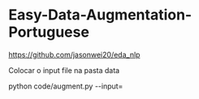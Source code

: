 # Easy-Data-Augmentation-Portuguese

https://github.com/jasonwei20/eda_nlp

Colocar o input file na pasta data

python code/augment.py --input=<insert input filename>

